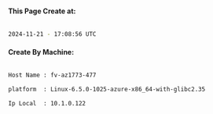 
   
#### This Page Create at:

```bash

2024-11-21 - 17:08:56 UTC

```

#### Create By Machine:

```bash

Host Name : fv-az1773-477

platform  : Linux-6.5.0-1025-azure-x86_64-with-glibc2.35

Ip Local  : 10.1.0.122

```

